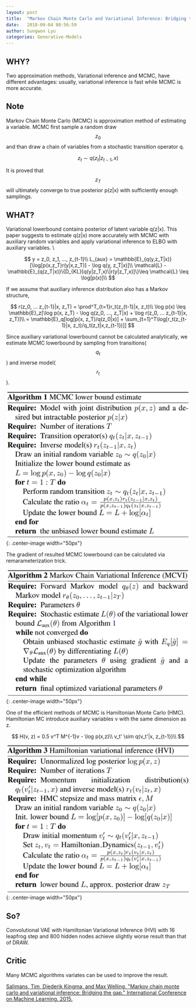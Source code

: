```yaml
---
layout: post
title:  "Markov Chain Monte Carlo and Variational Inference: Bridging the Gap"
date:   2018-09-04 08:56:59
author: Sungwon Lyu
categories: Generative-Models
---
```


## WHY? 
Two approximation methods, Variational inference and MCMC, have different advantages: usually, variational inference is fast while MCMC is more accurate. 

## Note
Markov Chain Monte Carlo (MCMC) is approximation method of estimating a variable. MCMC first sample a random draw $$z_0$$ and than draw a chain of variables from a stochastic transition operator q. 

$$
z_t \sim q(z_t|z_{t-1},x)
$$

It is proved that $$z_T$$ will ultimately converge to true posterior p(z|x) with sufficiently enough samplings.


## WHAT?
Variational lowerbound contains posterior of latent variable q(z|x). This paper suggests to estimate q(z|x) more accurately with MCMC with auxiliary random variables and apply variational inference to ELBO with auxiliary variables. \\

$$
y = z_0, z_1, ..., z_{t-1}\\
L_{aux} = \mathbb{E}_{q(y,z_T|x)}[\log[p(x,z_T)r(y|x,z_T)] - \log q(y, z_T|x)]\\
\mathcal{L} - \mathbb{E}_{q(z_T|x)}\{D_{KL}[q(y|z_T,x)\|r(y|z_T,x)]\}\leq \mathcal{L} \leq \log[p(x)]\\
$$

If we assume that auxiliary inference distribution also has a Markov structure, 

$$
r(z_0, ... z_{t-1}|x, z_T) = \prod^T_{t=1}r_t(z_{t-1}|x, z_t)\\
\log p(x) \leq \mathbb{E}_z[\log p(x, z_T) - \log q(z_0, ..., z_T|x) + \log r(z_0, ... z_{t-1}|x, z_T)]\\
 = \mathbb{E}_q[log[p(x, z_T)/q(z_0|x)] + \sum_{t=1}^T\log[r_t(z_{t-1}|x, z_t)/q_t(z_t|x,z_{t-1})]]
$$

Since auxiliary variational lowerbound cannot be calculated analytically, we estimate MCMC lowerbound by sampling from transitions($$q_t$$) and inverse model($$r_t$$).

![image](/assets/images/mcvi1.png){: .center-image width="50px"}

The gradient of resulted MCMC lowerbound can be calculated via remarameterization trick.

![image](/assets/images/mcvi2.png){: .center-image width="50px"}

One of the efficient methods of MCMC is Hamiltonian Monte Carlo (HMC). Hamiltonian MC introduce auxiliary variables v with the same dimension as z. 

$$
H(v, z) = 0.5 v^T M^{-1}v - \log p(x,z)\\
v_t' \sim q(v_t'|x, z_{t-1})\\
$$

![image](/assets/images/mcvi3.png){: .center-image width="50px"}

## So?
Convolutional VAE with Hamiltonian Variational Inference (HVI) with 16 leapfrog step and 800 hidden nodes achieve slightly worse result than that of DRAW. 

## Critic
Many MCMC algorithms variates can be used to improve the result. 

[Salimans, Tim, Diederik Kingma, and Max Welling. "Markov chain monte carlo and variational inference: Bridging the gap." International Conference on Machine Learning. 2015.](http://proceedings.mlr.press/v37/salimans15.pdf)